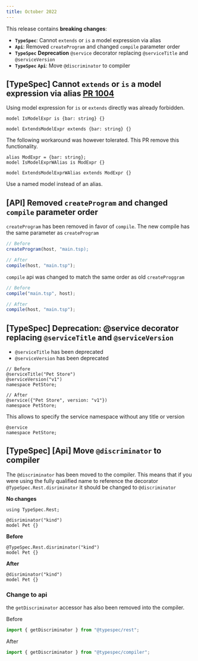 ```yaml
---
title: October 2022
---
```


This release contains **breaking changes**:

- **`TypeSpec`**: Cannot `extends` or `is` a model expression via alias
- **`Api`**: Removed `createProgram` and changed `compile` parameter order
- **`TypeSpec`** **Deprecation** `@service` decorator replacing `@serviceTitle` and `@serviceVersion`
- **`TypeSpec`** **`Api`**: Move `@discriminator` to compiler

## [TypeSpec] Cannot `extends` or `is` a model expression via alias [PR 1004](https://github.com/microsoft/typespec/pull/1004)

Using model expression for `is` or `extends` directly was already forbidden.

<!-- prettier-ignore -->
```typespec
model IsModelExpr is {bar: string} {}

model ExtendsModelExpr extends {bar: string} {}
```

The following workaround was however tolerated. This PR remove this functionality.

<!-- prettier-ignore -->
```typespec
alias ModExpr = {bar: string};
model IsModelExprWAlias is ModExpr {}

model ExtendsModelExprWAlias extends ModExpr {}
```

Use a named model instead of an alias.

## [API] Removed `createProgram` and changed `compile` parameter order

`createProgram` has been removed in favor of `compile`. The new compile has the same parameter as `createProgram`

```ts
// Before
createProgram(host, "main.tsp);

// After
compile(host, "main.tsp");
```

`compile` api was changed to match the same order as old `createProggram`

```ts
// Before
compile("main.tsp", host);

// After
compile(host, "main.tsp");
```

## [TypeSpec] Deprecation: @service decorator replacing `@serviceTitle` and `@serviceVersion`

- `@serviceTitle` has been deprecated
- `@serviceVersion` has been deprecated

```typespec
// Before
@serviceTitle("Pet Store")
@serviceVersion("v1")
namespace PetStore;

// After
@service({"Pet Store", version: "v1"})
namespace PetStore;
```

This allows to specify the service namespace without any title or version

```typespec
@service
namespace PetStore;
```

## [TypeSpec] [Api] Move `@discriminator` to compiler

The `@discriminator` has been moved to the compiler. This means that if you were using the fully qualified name to reference the decorator `@TypeSpec.Rest.disriminator` it should be changed to `@discriminator`

**No changes**

```typespec
using TypeSpec.Rest;

@disriminator("kind")
model Pet {}
```

**Before**

```typespec
@TypeSpec.Rest.disriminator("kind")
model Pet {}
```

**After**

```typespec
@disriminator("kind")
model Pet {}
```

### Change to api

the `getDiscriminator` accessor has also been removed into the compiler.

Before

<!-- prettier-ignore -->
```ts
import { getDiscriminator } from "@typespec/rest";
```

After

<!-- prettier-ignore -->
```ts
import { getDiscriminator } from "@typespec/compiler";
```
